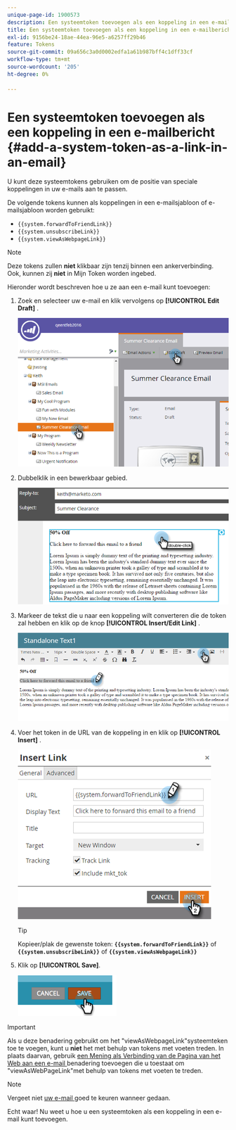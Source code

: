 ```yaml
---
unique-page-id: 1900573
description: Een systeemtoken toevoegen als een koppeling in een e-mail - Marketo Docs - Productdocumentatie
title: Een systeemtoken toevoegen als een koppeling in een e-mailbericht
exl-id: 9156be24-18ae-44ea-96e5-a6257ff29b46
feature: Tokens
source-git-commit: 09a656c3a0d0002edfa1a61b987bff4c1dff33cf
workflow-type: tm+mt
source-wordcount: '205'
ht-degree: 0%

---
```


# Een systeemtoken toevoegen als een koppeling in een e-mailbericht {#add-a-system-token-as-a-link-in-an-email}

U kunt deze systeemtokens gebruiken om de positie van speciale koppelingen in uw e-mails aan te passen.

De volgende tokens kunnen als koppelingen in een e-mailsjabloon of e-mailsjabloon worden gebruikt:

* `{{system.forwardToFriendLink}}`
* `{{system.unsubscribeLink}}`
* `{{system.viewAsWebpageLink}}`

>[!NOTE]
>
>Deze tokens zullen **niet** klikbaar zijn tenzij binnen een ankerverbinding. Ook, kunnen zij **niet** in Mijn Token worden ingebed.

Hieronder wordt beschreven hoe u ze aan een e-mail kunt toevoegen:

1. Zoek en selecteer uw e-mail en klik vervolgens op **[!UICONTROL Edit Draft]** .

   ![](assets/one-1.png)

1. Dubbelklik in een bewerkbaar gebied.

   ![](assets/two-1.png)

1. Markeer de tekst die u naar een koppeling wilt converteren die de token zal hebben en klik op de knop **[!UICONTROL Insert/Edit Link]** .

   ![](assets/three-1.png)

1. Voer het token in de URL van de koppeling in en klik op **[!UICONTROL Insert]** .

   ![](assets/four-1.png)

   >[!TIP]
   >
   >Kopieer/plak de gewenste token: **`{{system.forwardToFriendLink}}`** of **`{{system.unsubscribeLink}}`** of **`{{system.viewAsWebpageLink}}`**

1. Klik op **[!UICONTROL Save]**.

   ![](assets/image2014-9-17-22-3a12-3a17.png)

>[!IMPORTANT]
>
>Als u deze benadering gebruikt om het &quot;viewAsWebpageLink&quot;systeemteken toe te voegen, kunt u **niet** het met behulp van tokens met voeten treden. In plaats daarvan, gebruik [ een Mening als Verbinding van de Pagina van het Web aan een e-mail ](/help/marketo/product-docs/email-marketing/general/functions-in-the-editor/add-a-view-as-web-page-link-to-an-email.md) benadering toevoegen die u toestaat om &quot;viewAsWebPageLink&quot;met behulp van tokens met voeten te treden.

>[!NOTE]
>
>Vergeet niet [ uw e-mail ](/help/marketo/product-docs/email-marketing/general/creating-an-email/approve-an-email.md) goed te keuren wanneer gedaan.

Echt waar! Nu weet u hoe u een systeemtoken als een koppeling in een e-mail kunt toevoegen.
